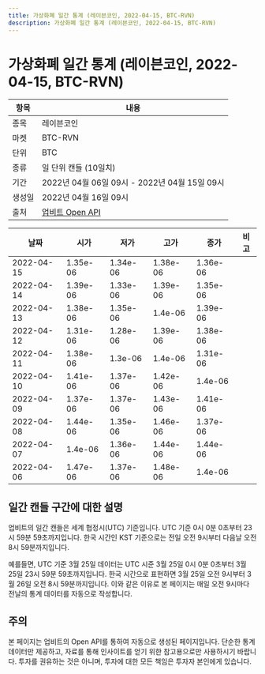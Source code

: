 ```yaml
---
title: 가상화폐 일간 통계 (레이븐코인, 2022-04-15, BTC-RVN)
description: 가상화폐 일간 통계 (레이븐코인, 2022-04-15, BTC-RVN)
---
```



가상화폐 일간 통계 (레이븐코인, 2022-04-15, BTC-RVN)
===

|항목|내용|
|--|--|
|종목|레이븐코인|
|마켓|BTC-RVN|
|단위|BTC|
|종류|일 단위 캔들 (10일치)|
|기간|2022년 04월 06일 09시 - 2022년 04월 15일 09시|
|생성일|2022년 04월 16일 09시|
|출처|[업비트 Open API](https://docs.upbit.com)|


|날짜|시가|저가|고가|종가|비고|
|--|--|--|--|--|--|
|2022-04-15|1.35e-06|1.34e-06|1.38e-06|1.36e-06|    |
|2022-04-14|1.39e-06|1.33e-06|1.39e-06|1.35e-06|    |
|2022-04-13|1.38e-06|1.35e-06|1.4e-06|1.39e-06|    |
|2022-04-12|1.31e-06|1.28e-06|1.39e-06|1.38e-06|    |
|2022-04-11|1.38e-06|1.3e-06|1.4e-06|1.31e-06|    |
|2022-04-10|1.41e-06|1.37e-06|1.42e-06|1.4e-06|    |
|2022-04-09|1.37e-06|1.37e-06|1.43e-06|1.41e-06|    |
|2022-04-08|1.44e-06|1.35e-06|1.46e-06|1.37e-06|    |
|2022-04-07|1.4e-06|1.36e-06|1.44e-06|1.44e-06|    |
|2022-04-06|1.47e-06|1.37e-06|1.48e-06|1.4e-06|    |


일간 캔들 구간에 대한 설명
---


업비트의 일간 캔들은 세계 협정시(UTC) 기준입니다. 
UTC 기준 0시 0분 0초부터 23시 59분 59초까지입니다. 
한국 시간인 KST 기준으로는 전일 오전 9시부터 다음날 오전 8시 59분까지입니다. 


예를들면, UTC 기준 3월 25일 데이터는 UTC 시준 3월 25일 0시 0분 0초부터 3월 25일 23시 59분 59초까지입니다. 
한국 시간으로 표현하면 3월 25일 오전 9시부터 3월 26일 오전 8시 59분까지입니다. 
이와 같은 이유로 본 페이지는 매일 오전 9시마다 전날의 통계 데이터를 자동으로 작성합니다. 


주의
---


본 페이지는 업비트의 Open API를 통하여 자동으로 생성된 페이지입니다. 
단순한 통계 데이터만 제공하고, 자료를 통해 인사이트를 얻기 위한 참고용으로만 사용하시기 바랍니다. 
투자를 권유하는 것은 아니며, 투자에 대한 모든 책임은 투자자 본인에게 있습니다. 
